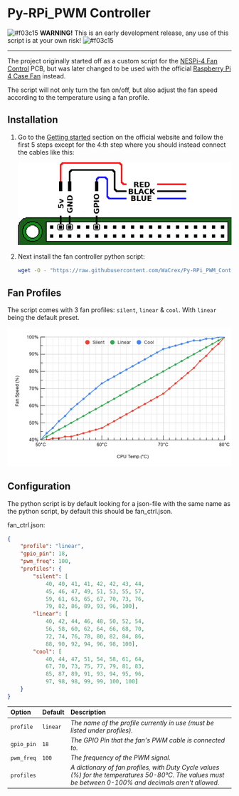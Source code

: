 # Py-RPi_PWM Controller

![#f03c15](https://via.placeholder.com/15/f03c15/000000?text=+) __WARNING!__ This is an early development release, any use of this script is at your own risk! ![#f03c15](https://via.placeholder.com/15/f03c15/000000?text=+)

---

The project originally started off as a custom script for the [NESPi-4 Fan Control](https://mini-mods.com/product/nespi-4-fan-control/) PCB,
but was later changed to be used with the official [Raspberry Pi 4 Case Fan](https://www.raspberrypi.org/products/raspberry-pi-4-case-fan/) instead.

The script will not only turn the fan on/off, but also adjust the fan speed according to the temperature using a fan profile.

## Installation

1. Go to the [Getting started](https://www.raspberrypi.org/products/raspberry-pi-4-case-fan/) section on the official website and follow the first 5 steps except for the 4:th step where you should instead connect the cables like this:

   ![Fan Pinout](pinout.png)

2. Next install the fan controller python script:

   ```bash
   wget -O - "https://raw.githubusercontent.com/WaCrex/Py-RPi_PWM_Controller/master/install.sh" | sudo bash
   ```

## Fan Profiles

The script comes with 3 fan profiles: `silent`, `linear` & `cool`. With `linear` being the default preset.

![Fan Profiles](fan_profiles.png)

## Configuration

The python script is by default looking for a json-file with the same name as the python script, by default this should be fan_ctrl.json.

fan_ctrl.json:

```json
{
    "profile": "linear",
    "gpio_pin": 18,
    "pwm_freq": 100,
    "profiles": {
        "silent": [
            40, 40, 41, 41, 42, 42, 43, 44,
            45, 46, 47, 49, 51, 53, 55, 57,
            59, 61, 63, 65, 67, 70, 73, 76,
            79, 82, 86, 89, 93, 96, 100],
        "linear": [
            40, 42, 44, 46, 48, 50, 52, 54,
            56, 58, 60, 62, 64, 66, 68, 70,
            72, 74, 76, 78, 80, 82, 84, 86,
            88, 90, 92, 94, 96, 98, 100],
        "cool": [
            40, 44, 47, 51, 54, 58, 61, 64,
            67, 70, 73, 75, 77, 79, 81, 83,
            85, 87, 89, 91, 93, 94, 95, 96,
            97, 98, 98, 99, 99, 100, 100]
    }
}
```

|Option|Default|Description|
|:-|:-|:-|
|`profile`|`linear`|*The name of the profile currently in use (must be listed under profiles).*|
|`gpio_pin`|`18`|*The GPIO Pin that the fan's PWM cable is connected to.*|
|`pwm_freq`|`100`|*The frequency of the PWM signal.*|
|`profiles`||*A dictionary of fan profiles, with Duty Cycle values (%) for the temperatures 50-80°C. The values must be between 0-100% and decimals aren't allowed.*|

